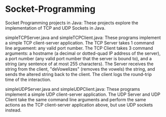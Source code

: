 # Socket-Programming
Socket Programming projects in Java:
These projects explore the implementation of TCP and UDP Sockets in Java. 

simpleTCPServer.java and simpleTCPClient.java:
These programs implement a simple TCP client-server application. 
The TCP Server takes 1 command line arguement: any valid port number. The TCP Client takes 3 command arguments: a hostname (a decimal or 
dotted-quad IP address of the server), a port number (any valid port number that the server is bound to), and a string
(any sentence of at most 255 characters).
The Server receives the string from the client, "deVowelizes" (removes the vowels) the string, and sends the altered string back
to the client. The client logs the round-trip time of the interaction.

simpleUDPServer.java and simpleUDPClient.java:
These programs implement a simple UDP client-server application.
The UDP Server and UDP Client take the same command line arguments and perform the same actions as the TCP client-server application above, 
but use UDP sockets instead. 
